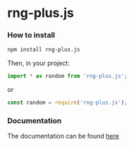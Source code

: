 # rng-plus.js

### How to install

```bash
npm install rng-plus.js
```

Then, in your project:

```js
import * as random from 'rng-plus.js';
```
or
```js
const random = require('rng-plus.js');
```

### Documentation

The documentation can be found [here](https://thenonstopgamer.github.io/rng-plus.js/index.html)